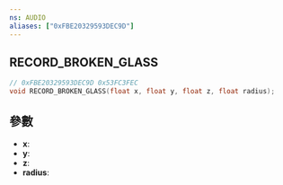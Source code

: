```yaml
---
ns: AUDIO
aliases: ["0xFBE20329593DEC9D"]
---
```

## RECORD_BROKEN_GLASS

```c
// 0xFBE20329593DEC9D 0x53FC3FEC
void RECORD_BROKEN_GLASS(float x, float y, float z, float radius);
```


## 參數
* **x**: 
* **y**: 
* **z**: 
* **radius**: 

